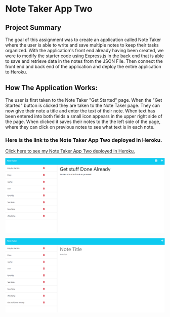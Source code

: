 # Note Taker App Two

## Project Summary

The goal of this assignment was to create an application called Note Taker where the user is able to write and save multiple notes to keep their tasks organized. With the application's front end already having been created, we were to modify the starter code using Express.js in the back end that is able to save and retrieve data in the notes from the JSON File. Then connect the front end and back end of the application and deploy the entire application to Heroku.

## How The Application Works:
The user is first taken to the Note Taker "Get Started" page. When the "Get Started" button is clicked they are taken to the Note Taker page. They can now give their note a title and enter the text of their note. When text has been entered into both fields a small icon appears in the upper right side of the page. When clicked it saves their notes to the the left side of the page, where they can click on previous notes to see what text is in each note.

### Here is the link to the Note Taker App Two deployed in Heroku.

[Click here to see my Note Taker App Two deployed in Heroku.](https://note-taker-app-two.herokuapp.com/)

![Click here is a screen shot of adding a note with the Note Taker App Two.](./public/assets/images/adding-note-screenshot.png)

![Click here is a screen shot of the saved note with the Note Taker App Two.](./public/assets/images/saved-note-screenshot.png)